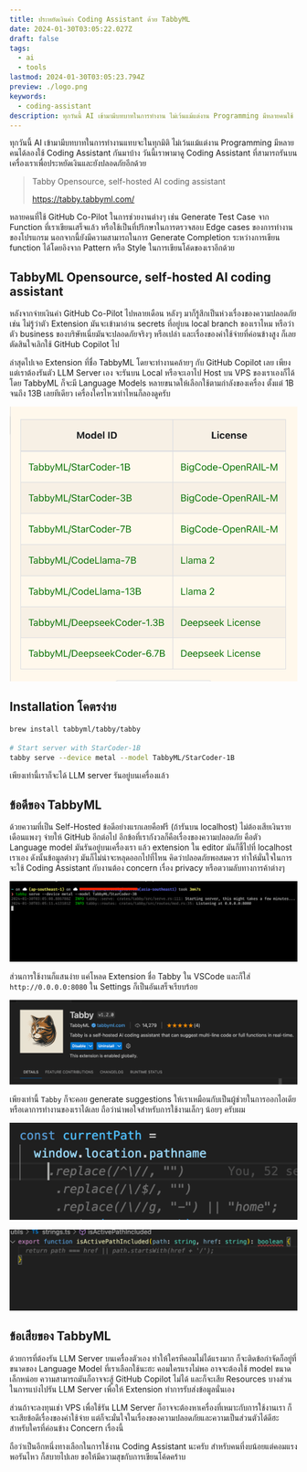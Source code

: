 ```yaml
---
title: ประหยัดเงินค่า Coding Assistant ด้วย TabbyML
date: 2024-01-30T03:05:22.027Z
draft: false
tags:
  - ai
  - tools
lastmod: 2024-01-30T03:05:23.794Z
preview: ./logo.png
keywords:
  - coding-assistant
description: ทุกวันนี้ AI เข้ามามีบทบาทในการทำงาน ไม่เว้นแม้แต่งาน Programming มีหลายคนใช้ Coding Assistant ช่วยทำงาน วันนี้เราพามาดู Coding Assistant ที่สามารถรันบนเครื่องเราเพื่อประหยัดเงินและยังปลอดภัยอีกด้วย
---
```


ทุกวันนี้ AI เข้ามามีบทบาทในการทำงานแทบจะในทุกมิติ ไม่เว้นแม้แต่งาน Programming มีหลายคนได้ลองใช้ Coding Assistant กันมาบ้าง วันนี้เราพามาดู Coding Assistant ที่สามารถรันบนเครื่องเราเพื่อประหยัดเงินและยังปลอดภัยอีกด้วย

> Tabby
> Opensource, self-hosted AI coding assistant
>
> https://tabby.tabbyml.com/

หลายคนที่ใช้ GitHub Co-Pilot ในการช่วยงานต่างๆ เช่น Generate Test Case จาก Function ที่เราเขียนเสร็จแล้ว หรือใช้เป็นที่ปรึกษาในการตรวจสอบ Edge cases ของการทำงานของโปรแกรม นอกจากนี้ยังมีความสามารถในการ Generate Completion ระหว่างการเขียน function ได้โดยอิงจาก Pattern หรือ Style ในการเขียนโค้ดของเราอีกด้วย

## TabbyML Opensource, self-hosted AI coding assistant

หลังจากจ่ายเงินค่า GitHub Co-Pilot ไปหลายเดือน หลังๆ มาก็รู้สึกเป็นห่วงเรื่องของความปลอดภัย เช่น ไม่รู้ว่าตัว Extension มันจะเข้ามาอ่าน secrets ที่อยู่บน local branch ของเราไหม หรือว่าตัว business ของบริษัทเนี่ยมันจะปลอดภัยจริงๆ หรือเปล่า และเรื่องของค่าใช้จ่ายที่ค่อนข้างสูง ก็เลยตัดสินใจเลิกใช้ GitHub Copilot ไป

ล่าสุดไปเจอ Extension ที่ชื่อ TabbyML โดยจะทำงานคล้ายๆ กับ GitHub Copilot เลย เพียงแต่เราต้องรันตัว LLM Server เอง จะรันบน Local หรือจะเอาไป Host บน VPS ของเราเองก็ได้ โดย TabbyML ก็จะมี Language Models หลายขนาดให้เลือกใช้ตามกำลังของเครื่อง ตั้งแต่ 1B จนถึง 13B เลยทีเดียว เครื่องใครไหวเท่าไหนก็ลองดูครับ

![TabbyML Language Models](./lang-models.png)

## Installation โคตรง่าย

```sh
brew install tabbyml/tabby/tabby

# Start server with StarCoder-1B
tabby serve --device metal --model TabbyML/StarCoder-1B
```

เพียงเท่านี้เราก็จะได้ LLM server รันอยู่บนเครื่องแล้ว

## ข้อดีของ TabbyML

ด้วยความที่เป็น Self-Hosted ข้อดีอย่างแรกเลยคือฟรี (ถ้ารันบน localhost) ไม่ต้องเสียเงินรายเดือนแพงๆ จ่ายให้ GitHub อีกต่อไป อีกข้อที่เรากังวลก็คือเรื่องของความปลอดภัย คือตัว Language model มันรันอยู่บนเครื่องเรา แล้ว extension ใน editor มันก็ชี้ไปที่ localhost เราเอง ดังนั้นข้อมูลต่างๆ มันก็ไม่น่าจะหลุดออกไปที่ไหน คิดว่าปลอดภัยพอสมควร ทำให้มั่นใจในการจะใช้ Coding Assistant กับงานต้อง concern เรื่อง privacy หรือตวามลับทางการค้าต่างๆ

![TabbyML Server Running on Local Machine](./local-llama-server.png)

ส่วนการใช้งานก็แสนง่าย แค่โหลด Extension ชื่อ Tabby ใน VSCode และก็ใส่ `http://0.0.0.0:8080` ใน Settings ก็เป็นอันเสร็จเรียบร้อย

![Tabby VSCode Extension](./vscode-extension.png)

เพียงเท่านี้ `Tabby` ก็จะคอย generate suggestions ให้เราเหมือนกับเป็นผู้ช่วยในการออกไอเดียหรือเดาการทำงานของเราได้เลย ถือว่าน่าพอใจสำหรับการใช้งานเล็กๆ น้อยๆ ครับผม

![Tabby Suggestions](./tabby-suggestions.png)

![Tabby Suggestions 2](./tabby-suggestions-2.png)

## ข้อเสียของ TabbyML

ด้วยการที่ต้องรัน LLM Server บนเครื่องตัวเอง ทำให้ใครทีคอมไม่ได้แรงมาก ก็จะติดข้อกำจัดก็อยู่ที่ขนาดของ Language Model ที่เราเลือกใช้นะฮะ คอมใครแรงไม่พอ อาจจะต้องใช้ model ขนาดเล็กหน่อย ความสามารถมันก็อาจจะสู้ GitHub Copilot ไม่ได้ และก็จะเสีย Resources บางส่วนในการแบ่งไปรัน LLM Server เพื่อให้ Extension ทำการรับส่งข้อมูลนั่นเอง

ส่วนถ้าจะลงทุนเช่า VPS เพื่อใช้รัน LLM Server ก็อาจจะต้องหาเครื่องที่เหมาะกับการใช้งานเรา ก็จะเสียข้อดีเรื่องของค่าใช้จ่าย แต่ก็จะมั่นใจในเรื่องของความปลอดภัยและความเป็นส่วนตัวได้ดีฮะ สำหรับใครที่ค่อนข้าง Concern เรื่องนี้

ถือว่าเป็นอีกหนึ่งทางเลือกในการใช้งาน Coding Assistant นะครับ สำหรับคนที่งบน้อยแต่คอมแรง พอรันไหว ก็สบายไปเลย ขอให้มีความสุขกับการเขียนโค้ดคร้าบ
